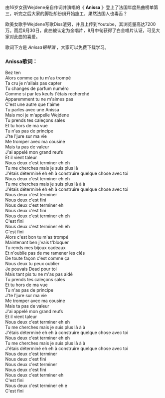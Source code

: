 

由16岁女孩Wejdene亲自作词并演唱的《 **Anissa** 》登上了法国年度热曲榜单第三，听完之后大家的脚趾却纷纷开始施工，果然法国人也毒舌？

欧美女歌手Wejdene写歌Diss渣男，并且上传到Youtube，其浏览量高达7200万。而后6月30日，此曲被认定为金唱片，8月中旬获得了白金唱片认证，可见大家对此曲的喜爱。

歌词下方是 _Anissa钢琴谱_ ，大家可以免费下载学习。

### Anissa歌词：

Bez ten  
Alors comme ça tu m'as trompé  
Ta cru je n'allais pas capter  
Tu changes de parfum numéro  
Comme si par les keufs t'étais recherché  
Apparemment tu ne m'aimes pas  
C'est une autre que t'aime  
Tu parles avec une Anissa  
Mais moi je m'appelle Wejdene  
Tu prends tes caleçons sales  
Et tu hors de ma vue  
Tu n'as pas de principe  
J'te l'jure sur ma vie  
Me tromper avec ma cousine  
Mais ta pas de valeur  
J'ai appelé mon grand reufs  
Et il vient taleur  
Nous deux c'est terminer eh eh  
Tu me cherches mais je suis plus là  
J'étais déterminé eh eh à construire quelque chose avec toi  
Nous deux c'est terminer eh eh  
Tu me cherches mais je suis plus là à à  
J'étais déterminé eh eh à construire quelque chose avec toi  
Nous deux c'est terminer  
Nous deux c'est fini  
Nous deux c'est terminer eh  
Nous deux c'est fini  
Nous deux c'est terminer eh eh  
C'est fini  
Nous deux c'est terminer eh eh  
C'est fini  
Alors c'est bon tu m'as trompé  
Maintenant ben j'vais t'bloquer  
Tu rends mes bijoux cadeaux  
Et n'oublie pas de me ramener les clés  
De toute façon c'est comme ça  
Nous deux tu peux oublier  
Je pouvais Dead pour toi  
Mais tant pis tu ne m'as pas aidé  
Tu prends tes caleçons sales  
Et tu hors de ma vue  
Tu n'as pas de principe  
J'te l'jure sur ma vie  
Me tromper avec ma cousine  
Mais ta pas de valeur  
J'ai appelé mon grand reufs  
Et il vient taleur  
Nous deux c'est terminer eh eh  
Tu me cherches mais je suis plus là à à  
J'étais déterminé eh eh à construire quelque chose avec toi  
Nous deux c'est terminer eh eh  
Tu me cherches mais je suis plus là à à  
J'étais déterminé eh eh à construire quelque chose avec toi  
Nous deux c'est terminer  
Nous deux c'est fini  
Nous deux c'est terminer  
Nous deux c'est fini  
Nous deux c'est terminer eh  
C'est fini  
Nous deux c'est terminer eh e  
C'est fini


